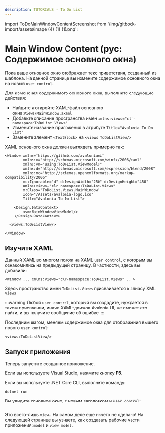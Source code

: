 ```yaml
---
description: TUTORIALS - To Do List
---
```


import ToDoMainWindowContentScreenshot from '/img/gitbook-import/assets/image (4) (1) (1).png';

# Main Window Content (рус: Содержимое основного окна)

Пока ваше основное окно отображает текс приветствия, созданный из шаблона.
На данной странице вы измените содержимое основного окна на новый `user control`.

Для изменения содержимого основного окна, выполните следующие действия:

- Найдите и откройте XAML-файл основного окна:`Views/MainWindow.axaml`
- Добавьте описание пространства имен `xmlns:views="clr-namespace:ToDoList.Views"`
- Измените название приложения в атрибуте `Title="Avalonia To Do List"`
- Замените элемент `<TextBlock>` на `<views:ToDoListView/>`

XAML основного окна должен выглядеть примерно так:

```markup
<Window xmlns="https://github.com/avaloniaui"
        xmlns:x="http://schemas.microsoft.com/winfx/2006/xaml"
        xmlns:vm="using:ToDoList.ViewModels"
        xmlns:d="http://schemas.microsoft.com/expression/blend/2008"
        xmlns:mc="http://schemas.openxmlformats.org/markup-compatibility/2006"
        mc:Ignorable="d" d:DesignWidth="250" d:DesignHeight="450"
        xmlns:views="clr-namespace:ToDoList.Views"
        x:Class="ToDoList.Views.MainWindow"
        Icon="/Assets/avalonia-logo.ico"
        Title="Avalonia To Do List">

    <Design.DataContext>
        <vm:MainWindowViewModel/>
    </Design.DataContext>

  <views:ToDoListView/>

</Window>
```

## Изучите XAML

Данный XAML во многом похож на XAML `user control`, с которым вы ознакомились на предыдущей страницу.
В частности, здесь вы добавили:

```markup
<Window ... xmlns:views="clr-namespace:ToDoList.Views" ...>
```

Здесь пространство имен `ToDoList.Views` присваивается к алиасу XML `views` 

:::warning
Любой `user control`, который вы создадите, нуждается в таком присвоении,
иначе XAML-движок Avalonia UI, не сможет его найти, и вы получите сообщение об ошибке.
:::

Последним шагом, меняем содержимое окна для отображения вышего нового `user control`:

```markup
<views:ToDoListView/>
```

## Запуск приложения

Теперь запустите созданное приложение.

Если вы используете Visual Studio, нажмите кнопку **F5**.

Если вы используете .NET Core CLI, выполните команду:

```
dotnet run
```

Вы увидите основное окно, с новым заголовком и `user control`:

<img className="center" src={ToDoMainWindowContentScreenshot} alt="" />

Это всего-лишь `view`.. На самом деле еще ничего не сделано!
На следующей странице вы узнаете, как создавать рабочие части приложения: `model` и `view model`.
